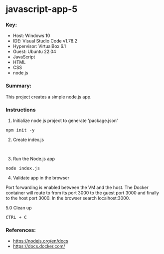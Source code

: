 # javascript-app-5

### **Key**:

* Host: Windows 10
* IDE: Visual Studio Code v1.78.2
* Hypervisor: VirtualBox 6.1
* Guest: Ubuntu 22.04
* JavaScript
* HTML
* CSS
* node.js

### **Summary**:

This project creates a simple node.js app. 

### **Instructions**

1. Initialize node.js project to generate 'package.json'

<pre>
npm init -y
</pre>

2. Create index.js

<pre>

</pre>

3. Run the Node.js app

<pre>
node index.js
</pre>

4. Validate app in the browser

Port forwarding is enabled between the VM and the host. The Docker container will route to from its port 3000 to the guest port 3000 and finally to the host port 3000. In the browser search localhost:3000. 

5.0 Clean up

<pre>
CTRL + C
</pre>

### **References**:

* https://nodejs.org/en/docs
* https://docs.docker.com/


